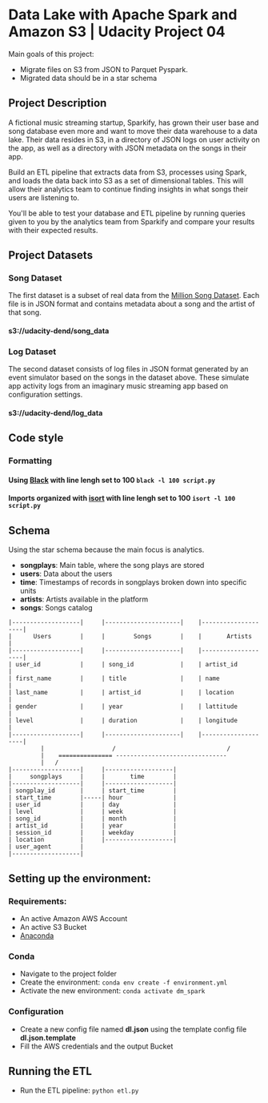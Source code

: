 # Data Lake with Apache Spark and Amazon S3 | Udacity Project 04

Main goals of this project:  
- Migrate files on S3 from JSON to Parquet Pyspark.
- Migrated data should be in a star schema


## Project Description
A fictional music streaming startup, Sparkify, has grown their user base and song database even more and want to move their data warehouse to a data lake. 
Their data resides in S3, in a directory of JSON logs on user activity on the app, as well as a directory with JSON metadata on the songs in their app.

Build an ETL pipeline that extracts data from S3, processes using Spark, and loads the data back into S3 as a set of dimensional tables.
This will allow their analytics team to continue finding insights in what songs their users are listening to.

You'll be able to test your database and ETL pipeline by running queries given to you by the analytics team from Sparkify and compare your results with their expected results.

## Project Datasets

### Song Dataset 

The first dataset is a subset of real data from the [Million Song Dataset](http://millionsongdataset.com/). 
Each file is in JSON format and contains metadata about a song and the artist of that song.

#### s3://udacity-dend/song_data

### Log Dataset
The second dataset consists of log files in JSON format generated by an event simulator based on the songs in the dataset above. These simulate app activity logs from an imaginary music streaming app based on configuration settings.

#### s3://udacity-dend/log_data

## Code style

### Formatting 
#### Using [Black](https://github.com/psf/black) with line lengh set to 100 `black -l 100 script.py`

#### Imports organized with [isort](https://pypi.org/project/isort/) with line lengh set to 100 `isort -l 100 script.py `

## Schema

Using the star schema because the main focus is analytics.

- **songplays**: Main table, where the song plays are stored
- **users**: Data about the users
- **time**: Timestamps of records in songplays broken down into specific units
- **artists**: Artists available in the platform 
- **songs**: Songs catalog

```
|-------------------|     |---------------------|    |--------------------|
|      Users        |     |        Songs        |    |       Artists      |
|-------------------|     |---------------------|    |--------------------|
| user_id           |     | song_id             |    | artist_id          |
| first_name        |     | title               |    | name               |
| last_name         |     | artist_id           |    | location           |
| gender            |     | year                |    | lattitude          |
| level             |     | duration            |    | longitude          |
|-------------------|     |---------------------|    |--------------------|
         |                   /                               /
         |    =============== -------------------------------
         |   /
|-------------------|     |-------------------|
|     songplays     |     |       time        |
|-------------------|     |-------------------|
| songplay_id       |     | start_time        |
| start_time        |-----| hour              |
| user_id           |     | day               |
| level             |     | week              |
| song_id           |     | month             |
| artist_id         |     | year              |
| session_id        |     | weekday           |
| location          |     |-------------------|
| user_agent        |     
|-------------------|     

```

## Setting up the environment:

### Requirements:
- An active Amazon AWS Account
- An active S3 Bucket
- [Anaconda](https://www.anaconda.com/)

### Conda
- Navigate to the project folder
- Create the environment: `conda env create -f environment.yml`
- Activate the new environment: `conda activate dm_spark`

### Configuration
- Create a new config file named **dl.json** using the template config file **dl.json.template**
- Fill the AWS credentials and the output Bucket

## Running the ETL

- Run the ETL pipeline: `python etl.py`




























